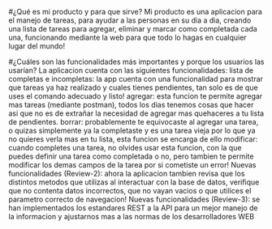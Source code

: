 #¿Qué es mi producto y para que sirve?
Mi producto es una aplicacion para el manejo de tareas, para ayudar a las personas en su dia a dia, creando una lista de tareas para agregar, eliminar y marcar como completada cada una, funcionando mediante la web para que todo lo hagas en cualquier lugar del mundo!

#¿Cuáles son las funcionalidades más importantes y porque los usuarios las usarían?
La aplicacion cuenta con las siguientes funcionalidades:
lista de completas e incompletas: la app cuenta con una funcionalidad para mostrar que tareas ya haz realizado y cuales tienes pendientes, tan solo es de que uses el comando adecuado y listo!
agregar: esta funcion te permite agregar mas tareas (mediante postman), todos los dias tenemos cosas que hacer asi que no es de extrañar la necesidad de agregar mas quehaceres a tu lista de pendientes.
borrar: probablemente te equivocaste al agregar una tarea, o quizas simplemente ya la completaste y es una tarea vieja por lo que ya no quieres verla mas en tu lista, esta funcion se encarga de ello
modificar: cuando completes una tarea, no olvides usar esta funcion, con la que puedes definir una tarea como completada o no, pero tambien te permite modificar los demas campos de la tarea por si cometiste un error!
Nuevas funcionalidades (Review-2): ahora la aplicacion tambien revisa que los distintos metodos que utilizas al interactuar con la base de datos, verifique que no contenta datos incorrectos, que no vayan vacios o que utilices el parametro correcto de navegacion!
Nuevas funcionalidades (Review-3): se han implementados los estandares REST a la API para un mejor manejo de la informacion y ajustarnos mas a las normas de los desarrolladores WEB